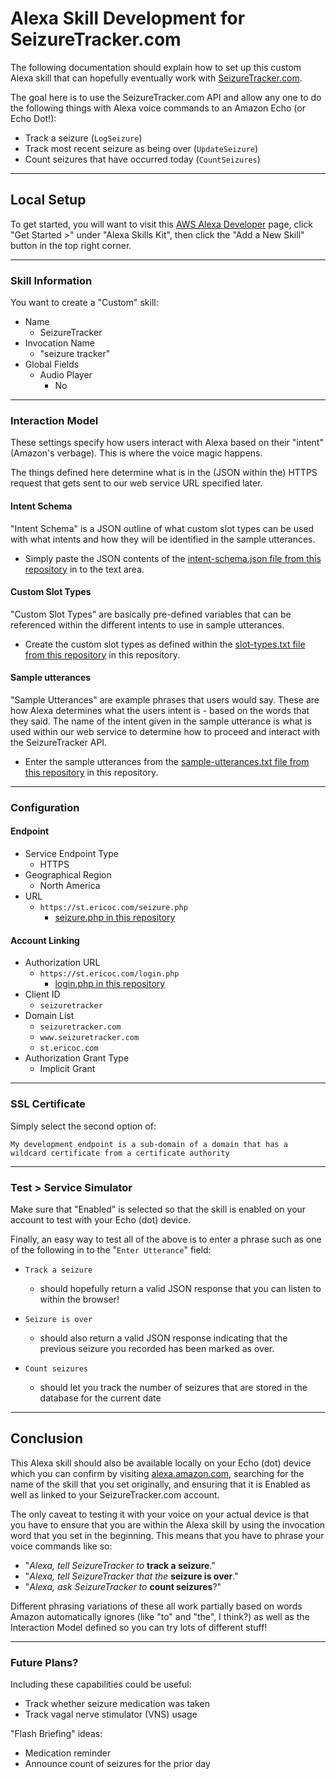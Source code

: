 # Alexa Skill Development for SeizureTracker.com

The following documentation should explain how to set up this custom Alexa skill that can hopefully eventually work with [SeizureTracker.com](https://www.seizuretracker.com).

The goal here is to use the SeizureTracker.com API and allow any one to do the following things with Alexa voice commands to an Amazon Echo (or Echo Dot!):

  * Track a seizure (`LogSeizure`)
  * Track most recent seizure as being over (`UpdateSeizure`)
  * Count seizures that have occurred today (`CountSeizures`)

---

## Local Setup

To get started, you will want to visit this [AWS Alexa Developer](https://developer.amazon.com/edw/home.html#/) page, click "Get Started >" under "Alexa Skills Kit", then click the "Add a New Skill" button in the top right corner.

---

### Skill Information

You want to create a "Custom" skill:

  * Name
    - SeizureTracker
  * Invocation Name
    - "seizure tracker"
  * Global Fields
    - Audio Player
      - No

---

### Interaction Model

These settings specify how users interact with Alexa based on their "intent" (Amazon's verbage). This is where the voice magic happens.

The things defined here determine what is in the (JSON within the) HTTPS request that gets sent to our web service URL specified later.

#### Intent Schema

"Intent Schema" is a JSON outline of what custom slot types can be used with what intents and how they will be identified in the sample utterances.

  * Simply paste the JSON contents of the [intent-schema.json file from this repository](intent-schema.json) in to the text area.

#### Custom Slot Types

"Custom Slot Types" are basically pre-defined variables that can be referenced within the different intents to use in sample utterances.

  * Create the custom slot types as defined within the [slot-types.txt file from this repository](slot-types.txt) in this repository.

#### Sample utterances

"Sample Utterances" are example phrases that users would say. These are how Alexa determines what the users intent is - based on the words that they said. The name of the intent given in the sample utterance is what is used within our web service to determine how to proceed and interact with the SeizureTracker API.

  * Enter the sample utterances from the [sample-utterances.txt file from this repository](sample-utterances.txt) in this repository.

---

### Configuration

#### Endpoint

  * Service Endpoint Type
    - HTTPS
  * Geographical Region
    - North America
  * URL
    - `https://st.ericoc.com/seizure.php`
      - [seizure.php in this repository](seizure.php)

#### Account Linking

  * Authorization URL
    - `https://st.ericoc.com/login.php`
      - [login.php in this repository](login.php)
  * Client ID
    - `seizuretracker`
  * Domain List
    - `seizuretracker.com`
    - `www.seizuretracker.com`
    - `st.ericoc.com`
  * Authorization Grant Type
    - Implicit Grant

---

### SSL Certificate

Simply select the second option of:

`My development endpoint is a sub-domain of a domain that has a wildcard certificate from a certificate authority`

---

### Test > Service Simulator

Make sure that "Enabled" is selected so that the skill is enabled on your account to test with your Echo (dot) device.

Finally, an easy way to test all of the above is to enter a phrase such as one of the following in to the "`Enter Utterance`" field:

  *	`Track a seizure`
    - should hopefully return a valid JSON response that you can listen to within the browser!

  * `Seizure is over`
    -  should also return a valid JSON response indicating that the previous seizure you recorded has been marked as over.

  * `Count seizures`
    - should let you track the number of seizures that are stored in the database for the current date

---

## Conclusion

This Alexa skill should also be available locally on your Echo (dot) device which you can confirm by visiting [alexa.amazon.com](http://alexa.amazon.com/spa/index.html#skills/your-skills/?ref-suffix=ysa_gw), searching for the name of the skill that you set originally, and ensuring that it is Enabled as well as linked to your SeizureTracker.com account.

The only caveat to testing it with your voice on your actual device is that you have to ensure that you are within the Alexa skill by using the invocation word that you set in the beginning. This means that you have to phrase your voice commands like so:

  * "*Alexa, tell SeizureTracker to* **track a seizure**."
  * "*Alexa, tell SeizureTracker that the* **seizure is over**."
  * "*Alexa, ask SeizureTracker to* **count seizures**?"

Different phrasing variations of these all work partially based on words Amazon automatically ignores (like "to" and "the", I think?) as well as the Interaction Model defined so you can try lots of different stuff!

---

### Future Plans?

Including these capabilities could be useful:
  * Track whether seizure medication was taken
  * Track vagal nerve stimulator (VNS) usage

"Flash Briefing" ideas:
  * Medication reminder
  * Announce count of seizures for the prior day
